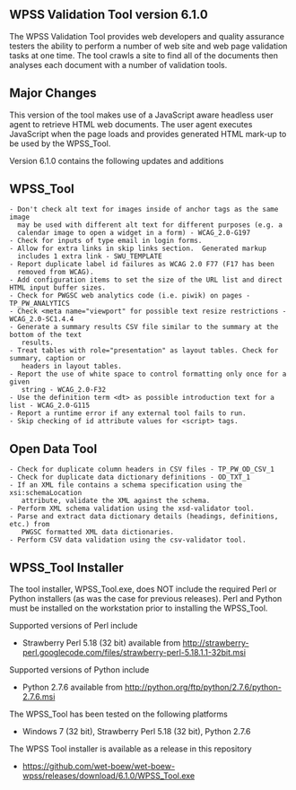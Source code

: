 WPSS Validation Tool version 6.1.0
-----------------------------------

The WPSS Validation Tool provides web developers and quality assurance testers the ability to perform a number of web site and web page validation tasks at one time. The tool crawls a site to find all of the documents then analyses each document with a number of validation tools.

Major Changes
----------------------
This version of the tool makes use of a JavaScript aware headless user agent to retrieve HTML web documents.  The user agent executes JavaScript when the page loads and provides generated HTML mark-up to be used by the WPSS_Tool.

Version 6.1.0 contains the following updates and additions

WPSS_Tool
---------

    - Don't check alt text for images inside of anchor tags as the same image
      may be used with different alt text for different purposes (e.g. a
      calendar image to open a widget in a form) - WCAG_2.0-G197
    - Check for inputs of type email in login forms.
    - Allow for extra links in skip links section.  Generated markup
      includes 1 extra link - SWU_TEMPLATE
    - Report duplicate label id failures as WCAG 2.0 F77 (F17 has been
      removed from WCAG).
    - Add configuration items to set the size of the URL list and direct HTML input buffer sizes.
    - Check for PWGSC web analytics code (i.e. piwik) on pages - TP_PW_ANALYTICS
    - Check <meta name="viewport" for possible text resize restrictions - WCAG_2.0-SC1.4.4
    - Generate a summary results CSV file similar to the summary at the bottom of the text 
       results.
    - Treat tables with role="presentation" as layout tables. Check for summary, caption or 
       headers in layout tables.
    - Report the use of white space to control formatting only once for a given 
       string - WCAG_2.0-F32
    - Use the definition term <dt> as possible introduction text for a list - WCAG_2.0-G115
    - Report a runtime error if any external tool fails to run.
    - Skip checking of id attribute values for <script> tags.

Open Data Tool
--------------

    - Check for duplicate column headers in CSV files - TP_PW_OD_CSV_1
    - Check for duplicate data dictionary definitions - OD_TXT_1
    - If an XML file contains a schema specification using the xsi:schemaLocation 
       attribute, validate the XML against the schema.
    - Perform XML schema validation using the xsd-validator tool.
    - Parse and extract data dictionary details (headings, definitions, etc.) from 
       PWGSC formatted XML data dictionaries.
    - Perform CSV data validation using the csv-validator tool.


WPSS_Tool Installer
---------------------

The tool installer, WPSS_Tool.exe, does NOT include the required Perl or Python installers (as was the case for previous releases).  Perl and Python must be installed on the workstation prior to installing the WPSS_Tool.

Supported versions of Perl include
- Strawberry Perl 5.18 (32 bit) available from http://strawberry-perl.googlecode.com/files/strawberry-perl-5.18.1.1-32bit.msi

Supported versions of Python include
- Python 2.7.6 available from http://python.org/ftp/python/2.7.6/python-2.7.6.msi

The WPSS_Tool has been tested on the following platforms
- Windows 7 (32 bit), Strawberry Perl 5.18 (32 bit), Python 2.7.6

The WPSS Tool installer is available as a release in this repository
  - https://github.com/wet-boew/wet-boew-wpss/releases/download/6.1.0/WPSS_Tool.exe
